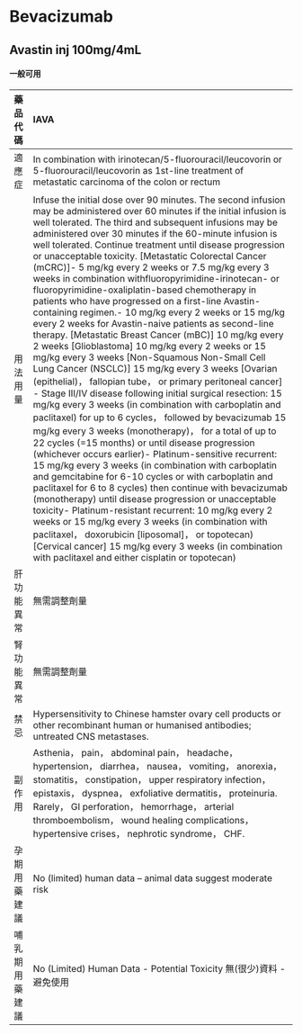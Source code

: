 # Bevacizumab

## Avastin inj 100mg/4mL

#### 一般可用

| 藥品代碼       | IAVA                                                                                                                                                                                                                                                                                                                                                                                                                                                                                                                                                                                                                                                                                                                                                                                                                                                                                                                                                                                                                                                                                                                                                                                                                                                                                                                                                                                                                                                                                                                                                                                                                                                                                                                                                                                                                                                                             |
|:---------------|:---------------------------------------------------------------------------------------------------------------------------------------------------------------------------------------------------------------------------------------------------------------------------------------------------------------------------------------------------------------------------------------------------------------------------------------------------------------------------------------------------------------------------------------------------------------------------------------------------------------------------------------------------------------------------------------------------------------------------------------------------------------------------------------------------------------------------------------------------------------------------------------------------------------------------------------------------------------------------------------------------------------------------------------------------------------------------------------------------------------------------------------------------------------------------------------------------------------------------------------------------------------------------------------------------------------------------------------------------------------------------------------------------------------------------------------------------------------------------------------------------------------------------------------------------------------------------------------------------------------------------------------------------------------------------------------------------------------------------------------------------------------------------------------------------------------------------------------------------------------------------------|
| 適應症         | In combination with irinotecan/5-fluorouracil/leucovorin or 5-fluorouracil/leucovorin as 1st-line treatment of metastatic carcinoma of the colon or rectum                                                                                                                                                                                                                                                                                                                                                                                                                                                                                                                                                                                                                                                                                                                                                                                                                                                                                                                                                                                                                                                                                                                                                                                                                                                                                                                                                                                                                                                                                                                                                                                                                                                                                                                       |
| 用法用量       | Infuse the initial dose over 90 minutes. The second infusion may be administered over 60 minutes if the initial infusion is well tolerated. The third and subsequent infusions may be administered over 30 minutes if the 60-minute infusion is well tolerated. Continue treatment until disease progression or unacceptable toxicity.  [Metastatic Colorectal Cancer (mCRC)]- 5 mg/kg every 2 weeks or 7.5 mg/kg every 3 weeks in combination withfluoropyrimidine-irinotecan- or fluoropyrimidine-oxaliplatin-based chemotherapy in patients who have progressed on a first-line Avastin-containing regimen.- 10 mg/kg every 2 weeks or 15 mg/kg every 2 weeks for Avastin-naive patients as second-line therapy.  [Metastatic Breast Cancer (mBC)] 10 mg/kg every 2 weeks  [Glioblastoma] 10 mg/kg every 2 weeks or 15 mg/kg every 3 weeks  [Non-Squamous Non-Small Cell Lung Cancer (NSCLC)] 15 mg/kg every 3 weeks  [Ovarian (epithelial)， fallopian tube， or primary peritoneal cancer] - Stage III/IV disease following initial surgical resection: 15 mg/kg every 3 weeks (in combination with carboplatin and paclitaxel) for up to 6 cycles， followed by bevacizumab 15 mg/kg every 3 weeks (monotherapy)， for a total of up to 22 cycles (=15 months) or until disease progression (whichever occurs earlier)- Platinum-sensitive recurrent: 15 mg/kg every 3 weeks (in combination with carboplatin and gemcitabine for 6-10 cycles or with carboplatin and paclitaxel for 6 to 8 cycles) then continue with bevacizumab (monotherapy) until disease progression or unacceptable toxicity- Platinum-resistant recurrent: 10 mg/kg every 2 weeks or 15 mg/kg every 3 weeks (in combination with paclitaxel， doxorubicin [liposomal]， or topotecan)  [Cervical cancer] 15 mg/kg every 3 weeks (in combination with paclitaxel and either cisplatin or topotecan) |
| 肝功能異常     | 無需調整劑量                                                                                                                                                                                                                                                                                                                                                                                                                                                                                                                                                                                                                                                                                                                                                                                                                                                                                                                                                                                                                                                                                                                                                                                                                                                                                                                                                                                                                                                                                                                                                                                                                                                                                                                                                                                                                                                                     |
| 腎功能異常     | 無需調整劑量                                                                                                                                                                                                                                                                                                                                                                                                                                                                                                                                                                                                                                                                                                                                                                                                                                                                                                                                                                                                                                                                                                                                                                                                                                                                                                                                                                                                                                                                                                                                                                                                                                                                                                                                                                                                                                                                     |
| 禁忌           | Hypersensitivity to Chinese hamster ovary cell products or other recombinant human or humanised antibodies; untreated CNS metastases.                                                                                                                                                                                                                                                                                                                                                                                                                                                                                                                                                                                                                                                                                                                                                                                                                                                                                                                                                                                                                                                                                                                                                                                                                                                                                                                                                                                                                                                                                                                                                                                                                                                                                                                                            |
| 副作用         | Asthenia， pain， abdominal pain， headache， hypertension， diarrhea， nausea， vomiting， anorexia， stomatitis， constipation， upper respiratory infection， epistaxis， dyspnea， exfoliative dermatitis， proteinuria. Rarely， GI perforation， hemorrhage， arterial thromboembolism， wound healing complications， hypertensive crises， nephrotic syndrome， CHF.                                                                                                                                                                                                                                                                                                                                                                                                                                                                                                                                                                                                                                                                                                                                                                                                                                                                                                                                                                                                                                                                                                                                                                                                                                                                                                                                                                                                                                                                                                     |
| 孕期用藥建議   | No (limited) human data – animal data suggest moderate risk                                                                                                                                                                                                                                                                                                                                                                                                                                                                                                                                                                                                                                                                                                                                                                                                                                                                                                                                                                                                                                                                                                                                                                                                                                                                                                                                                                                                                                                                                                                                                                                                                                                                                                                                                                                                                      |
| 哺乳期用藥建議 | No (Limited) Human Data - Potential Toxicity 無(很少)資料 - 避免使用                                                                                                                                                                                                                                                                                                                                                                                                                                                                                                                                                                                                                                                                                                                                                                                                                                                                                                                                                                                                                                                                                                                                                                                                                                                                                                                                                                                                                                                                                                                                                                                                                                                                                                                                                                                                             |

